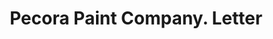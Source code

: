 ---
doi: 10.7916/D8JQ2C4B
date_other: '1917'
date_other_textual: '1917'
form: correspondence
genre:
- Letters (correspondence)
name:
- Pecora Paint Company
object_in_context_url: https://biggert.cul.columbia.edu/items/view/ave_biggert_01438
subject_hierarchical_geographic:
- Philadelphia, Pennsylvania, United States
subject_name:
- Pecora Paint Company
title: Pecora Paint Company. Letter
sort_title: Pecora Paint Company. Letter
call_number: ave_biggert_01438
coordinates:
- 40.00944444444445,-75.13333333333334
pid: ave_biggert_01438
identifiers: ave_biggert_01438
thumbnail: https://derivativo-3.library.columbia.edu/iiif/2/ldpd:344623/full/!256,256/0/native.jpg
permalink: /biggert/ave_biggert_01438/
layout: iiif-image-page
---